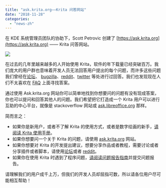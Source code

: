 ```yaml
---
title: "ask.krita.org——Krita 问答网站"
date: "2018-11-28"
categories: 
  - "news-zh"
---
```


在 KDE 系统管理员团队的协助下，Scott Petrovic 创建了 [https://ask.krita.org](https://ask.krita.org) —— Krita 问答网站。

[![](/images/posts/2018/ask.krita_.org_.png)](https://ask.krita.org)

在过去的几年里越来越多的人开始使用 Krita，软件的年下载量已经突破百万。我们庞大的用户群也意味着开发人员无法回答用户提出的每个问题，而许多这些问题我们曾经在[论坛](https://forum.kde.org/krita)、 [bugzilla](https://bugs.kde.org/buglist.cgi?quicksearch=krita&list_id=1567676)、[reddit](http://www.reddit.com/r/krita)、[twitter](https://twitter.com/Krita_Painting) 等处进行过回答。我们也发现现在人们不太喜欢在 [FAQ](https://docs.krita.org/en/KritaFAQ.html) 上面寻找答案。

通过使用 Ask.krita.org 网站你可以简单地找到你想要问的问题有没有现成答案，你也可以提问和回答其他人的问题。我们希望把它打造成一个 Krita 用户可以进行互助的中心平台，就像是 stackoverflow 网站或 [ask.libreoffice.org](https://ask.libreoffice.org/en/) 那样。

简而言之：

- 如果你是新用户，或者不了解 Krita 的使用方式，或者是数字绘画的新手，[请阅读 Krita 使用手册](https://docs.krita.org)。
- 如果你想要问一个关于 Krita 的问题，请使用 [ask.krita.org](https://ask.krita.org) 网站。
- 如果你想要对 Krita 的开发提出建议，想要分享作品或者教程，需要讨论或者分享插件或者脚本，请使用[论坛](https://forum.kde.org/krita)或者 [reddit](https://www.reddit.com/r/krita)。
- 如果你在使用 Krita 时遇到了程序问题，[请阅读问题报告指南](https://docs.krita.org/en/untranslatable_pages/reporting_bugs.html)并提交问题报告。

请理解我们的用户成千上万，但我们的开发人员却屈指可数，所以请各位用户尽可能相互帮助！
